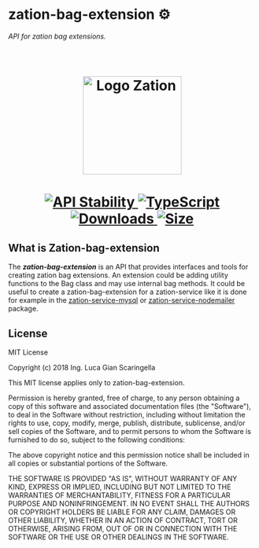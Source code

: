 # zation-bag-extension ⚙️
*API for zation bag extensions.*

<h1 align="center">
  <!-- Logo -->
  <br/>
  <a href="https://zation.dev">
      <img src="https://zation.dev/img/zationWideLogoDark.svg" alt="Logo Zation" height="200"/>
  </a>
  <br/>
</h1>

<h1 align="center">  
  <!-- Stability -->
  <a href="https://nodejs.org/api/documentation.html#documentation_stability_index">
    <img src="https://img.shields.io/badge/stability-stable-brightgreen.svg" alt="API Stability"/>
  </a>
  <!-- TypeScript -->
  <a href="http://typescriptlang.org">
    <img src="https://img.shields.io/badge/%3C%2F%3E-typescript-blue.svg" alt="TypeScript"/>
  </a>    
  <!-- Downloads -->
  <a href="https://npmjs.org/package/zation-bag-extension">
    <img src="https://img.shields.io/npm/dm/zation-bag-extension.svg" alt="Downloads"/>
  </a> 
  <!-- Size -->
  <a href="https://npmjs.org/package/zation-bag-extension">
      <img src="https://img.shields.io/bundlephobia/min/zation-bag-extension.svg" alt="Size"/>
  </a>  
</h1>

## What is Zation-bag-extension
The ***zation-bag-extension*** is an API that provides interfaces and tools for creating zation bag extensions. An extension could be adding utility functions to the Bag class and may use internal bag methods. It could be useful to create a zation-bag-extension for a zation-service like it is done for example in the [zation-service-mysql](https://github.com/ZationServer/zation-service-mysql) or [zation-service-nodemailer](https://github.com/ZationServer/zation-service-nodemailer) package.


## License

MIT License

Copyright (c) 2018 Ing. Luca Gian Scaringella

This MIT license applies only to zation-bag-extension.

Permission is hereby granted, free of charge, to any person obtaining a copy
of this software and associated documentation files (the "Software"), to deal
in the Software without restriction, including without limitation the rights
to use, copy, modify, merge, publish, distribute, sublicense, and/or sell
copies of the Software, and to permit persons to whom the Software is
furnished to do so, subject to the following conditions:

The above copyright notice and this permission notice shall be included in all
copies or substantial portions of the Software.

THE SOFTWARE IS PROVIDED "AS IS", WITHOUT WARRANTY OF ANY KIND, EXPRESS OR
IMPLIED, INCLUDING BUT NOT LIMITED TO THE WARRANTIES OF MERCHANTABILITY,
FITNESS FOR A PARTICULAR PURPOSE AND NONINFRINGEMENT. IN NO EVENT SHALL THE
AUTHORS OR COPYRIGHT HOLDERS BE LIABLE FOR ANY CLAIM, DAMAGES OR OTHER
LIABILITY, WHETHER IN AN ACTION OF CONTRACT, TORT OR OTHERWISE, ARISING FROM,
OUT OF OR IN CONNECTION WITH THE SOFTWARE OR THE USE OR OTHER DEALINGS IN THE
SOFTWARE.